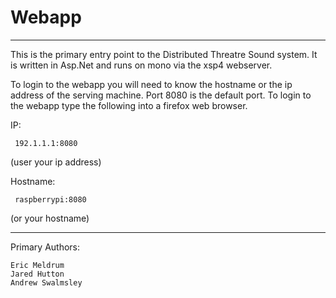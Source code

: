# Webapp

------------------------------------------------------------------------------------------------

This is the primary entry point to the Distributed Threatre Sound system. It is written in Asp.Net
and runs on mono via the xsp4 webserver. 

To login to the webapp you will need to know the hostname or the ip address of the serving machine. 
Port 8080 is the default port. To login to the webapp type the following into a firefox web browser.
 
IP:

     192.1.1.1:8080
(user your ip address)
     
Hostname:
     
     raspberrypi:8080
(or your hostname)

-----------------------------------------------------------------------------------------------------------------

Primary Authors:
	
	Eric Meldrum
	Jared Hutton
	Andrew Swalmsley